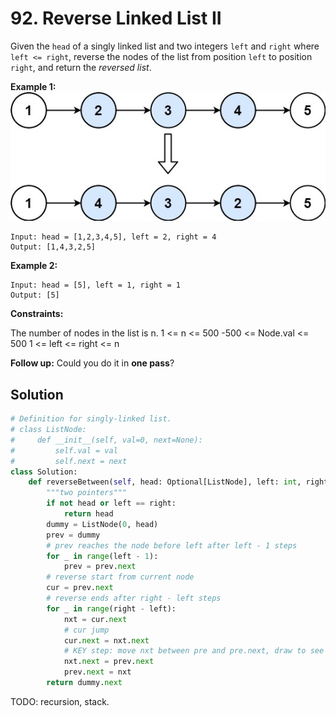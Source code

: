 # 92. Reverse Linked List II

Given the `head` of a singly linked list and two integers `left` and `right` where `left <= right`, reverse the nodes of the list from position `left` to position `right`, and return the *reversed list*.

 

**Example 1:**
![img_11.png](img_11.png)

```
Input: head = [1,2,3,4,5], left = 2, right = 4
Output: [1,4,3,2,5]
```
**Example 2:**
```
Input: head = [5], left = 1, right = 1
Output: [5]
```

**Constraints:**

The number of nodes in the list is n.
1 <= n <= 500
-500 <= Node.val <= 500
1 <= left <= right <= n
 

**Follow up:** Could you do it in **one pass**?


## Solution
```python
# Definition for singly-linked list.
# class ListNode:
#     def __init__(self, val=0, next=None):
#         self.val = val
#         self.next = next
class Solution:
    def reverseBetween(self, head: Optional[ListNode], left: int, right: int) -> Optional[ListNode]:
        """two pointers"""
        if not head or left == right:
            return head
        dummy = ListNode(0, head)
        prev = dummy
        # prev reaches the node before left after left - 1 steps
        for _ in range(left - 1):
            prev = prev.next
        # reverse start from current node
        cur = prev.next
        # reverse ends after right - left steps
        for _ in range(right - left):
            nxt = cur.next
            # cur jump
            cur.next = nxt.next
            # KEY step: move nxt between pre and pre.next, draw to see
            nxt.next = prev.next    
            prev.next = nxt
        return dummy.next
```

TODO: recursion, stack.